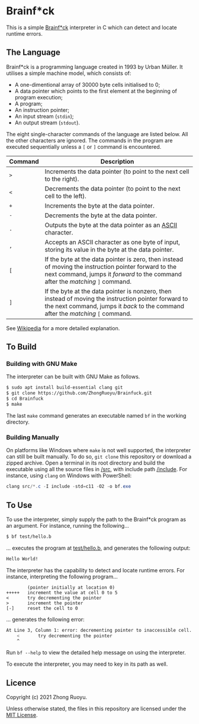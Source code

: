 # Brainf\*ck

This is a simple [Brainf\*ck](https://en.wikipedia.org/wiki/Brainfuck) interpreter in C which can detect and locate runtime errors.

## The Language

Brainf\*ck is a programming language created in 1993 by Urban Müller. It utilises a simple machine model, which consists of:

- A one-dimentional array of 30000 byte cells initialised to 0;
- A data pointer which points to the first element at the beginning of program execution;
- A program;
- An instruction pointer;
- An input stream (`stdin`);
- An output stream (`stdout`).

The eight single-character commands of the language are listed below. All the other characters are ignored. The commands in the program are executed sequentially unless a `[` or `]` command is encountered.

| Command | Description                                                                                                                                                                              |
| ------- | ---------------------------------------------------------------------------------------------------------------------------------------------------------------------------------------- |
| `>`     | Increments the data pointer (to point to the next cell to the right).                                                                                                                    |
| `<`     | Decrements the data pointer (to point to the next cell to the left).                                                                                                                     |
| `+`     | Increments the byte at the data pointer.                                                                                                                                                 |
| `-`     | Decrements the byte at the data pointer.                                                                                                                                                 |
| `.`     | Outputs the byte at the data pointer as an [ASCII](https://en.wikipedia.org/wiki/ASCII) character.                                                                                       |
| `,`     | Accepts an ASCII character as one byte of input, storing its value in the byte at the data pointer.                                                                                      |
| `[`     | If the byte at the data pointer is zero, then instead of moving the instruction pointer forward to the next command, jumps it _forward_ to the command after the _matching_ `]` command. |
| `]`     | If the byte at the data pointer is nonzero, then instead of moving the instruction pointer forward to the next command, jumps it _back_ to the command after the _matching_ `[` command. |

See [Wikipedia](https://en.wikipedia.org/wiki/Brainfuck) for a more detailed explanation.

## To Build

### Building with GNU Make

The interpreter can be built with GNU Make as follows.

```bash
$ sudo apt install build-essential clang git
$ git clone https://github.com/ZhongRuoyu/Brainfuck.git
$ cd Brainfuck
$ make
```

The last `make` command generates an executable named `bf` in the working directory.

### Building Manually

On platforms like Windows where `make` is not well supported, the interpreter can still be built manually. To do so, `git clone` this repository or download a zipped archive. Open a terminal in its root directory and build the executable using all the source files in [/src](/src), with include path [/include](/include). For instance, using `clang` on Windows with PowerShell:

```powershell
clang src/*.c -I include -std=c11 -O2 -o bf.exe
```

## To Use

To use the interpreter, simply supply the path to the Brainf\*ck program as an argument. For instance, running the following...

```bash
$ bf test/hello.b
```

... executes the program at [test/hello.b](/test/hello.b), and generates the following output:

```bash
Hello World!
```

The interpreter has the capability to detect and locate runtime errors. For instance, interpreting the following program...

```brainfuck
        (pointer initially at location 0)
+++++   increment the value at cell 0 to 5
<       try decrementing the pointer
>       increment the pointer
[-]     reset the cell to 0
```

... generates the following error:

```bash
At Line 3, Column 1: error: decrementing pointer to inaccessible cell.
    <       try decrementing the pointer
    ^
```

Run `bf --help` to view the detailed help message on using the interpreter.

To execute the interpreter, you may need to key in its path as well.

## Licence

Copyright (c) 2021 Zhong Ruoyu.

Unless otherwise stated, the files in this repository are licensed under the [MIT License](/LICENSE).
